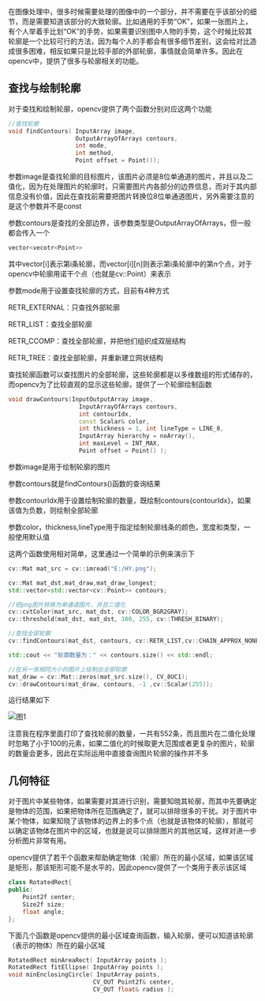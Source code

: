 在图像处理中，很多时候需要处理的图像中的一个部分，并不需要在乎该部分的细节，而是需要知道该部分的大致轮廓。比如通用的手势“OK”，如果一张图片上，有个人举着手比划“OK”的手势，如果需要识别图中人物的手势，这个时候比较其轮廓是一个比较可行的方法，因为每个人的手都会有很多细节差别，这会给对比造成很多困难，相反如果只是比较手部的外部轮廓，事情就会简单许多。因此在opencv中，提供了很多与轮廓相关的功能。

## 查找与绘制轮廓

对于查找和绘制轮廓，opencv提供了两个函数分别对应这两个功能
```c++
//查找轮廓
void findContours( InputArray image, 
                   OutputArrayOfArrays contours,
                   int mode, 
                   int method, 
                   Point offset = Point());
```
参数image是查找轮廓的目标图片，该图片必须是8位单通道的图片，并且以及二值化，因为在处理图片的轮廓时，只需要图片内各部分的边界信息，而对于其内部信息没有价值，因此在查找前需要把图片转换位8位单通道图片，另外需要注意的是这个参数并不是const

参数contours是查找的全部边界，该参数类型是OutputArrayOfArrays，但一般都会传入一个
```c++
vector<vecotr<Point>>
```
其中vector[i]表示第i条轮廓，而vector[i][n]则表示第i条轮廓中的第n个点，对于opencv中轮廓用诺干个点（也就是cv::Point）来表示

参数mode用于设置查找轮廓的方式，目前有4种方式

RETR_EXTERNAL：只查找外部轮廓

RETR_LIST：查找全部轮廓

RETR_CCOMP：查找全部轮廓，并把他们组织成双层结构

RETR_TREE：查找全部轮廓，并重新建立网状结构

查找轮廓函数可以查找图片的全部轮廓，这些轮廓都是以多维数组的形式储存的，而opencv为了比较直观的显示这些轮廓，提供了一个轮廓绘制函数
```c++
void drawContours(InputOutputArray image, 
                    InputArrayOfArrays contours,
                    int contourIdx, 
                    const Scalar& color,
                    int thickness = 1, int lineType = LINE_8,
                    InputArray hierarchy = noArray(),
                    int maxLevel = INT_MAX, 
                    Point offset = Point() );
```
参数image是用于绘制轮廓的图片

参数contours就是findContours()函数的查询结果

参数contourIdx用于设置绘制轮廓的数量，既绘制contours{contourIdx}，如果该值为负数，则绘制全部轮廓

参数color，thickness,lineType用于指定绘制轮廓线条的颜色，宽度和类型，一般使用默认值

这两个函数使用相对简单，这里通过一个简单的示例来演示下
```c++
cv::Mat mat_src = cv::imread("E:/HY.png");

cv::Mat mat_dst,mat_draw,mat_draw_longest;
std::vector<std::vector<cv::Point>> contours;

//把png图片转换为单通道图片，并且二值化
cv::cvtColor(mat_src, mat_dst, cv::COLOR_BGR2GRAY);
cv::threshold(mat_dst, mat_dst, 100, 255, cv::THRESH_BINARY);

//查找全部轮廓
cv::findContours(mat_dst, contours, cv::RETR_LIST,cv::CHAIN_APPROX_NONE);

std::cout << "轮廓数量为：" << contours.size() << std::endl;

//在另一张相同大小的图片上绘制出全部轮廓
mat_draw = cv::Mat::zeros(mat_src.size(), CV_8UC1);
cv::drawContours(mat_draw, contours, -1 ,cv::Scalar(255));
```
运行结果如下

![图1](https://jxf2008-1302581379.cos.ap-nanjing.myqcloud.com/github_blog/opencv/contour_1.png)

注意我在程序里面打印了查找轮廓的数量，一共有552条，而且图片在二值化处理时忽略了小于100的元素，如果二值化的时候取更大范围或者更复杂的图片，轮廓的数量会更多，因此在实际运用中直接查询图片轮廓的操作并不多

## 几何特征

对于图片中某些物体，如果需要对其进行识别，需要知晓其轮廓，而其中先要确定是物体的范围，如果把物体所在范围确定了，就可以排除很多的干扰。对于图片中某个物体，如果知晓了该物体的边界上的多个点（也就是该物体的轮廓），那就可以确定该物体在图片中的区域，也就是说可以排除图片的其他区域，这样对进一步分析图片非常有用。

opencv提供了若干个函数来帮助确定物体（轮廓）所在的最小区域，如果该区域是矩形，那该矩形可能不是水平的，因此opencv提供了一个类用于表示该区域
```c++
class RotatedRect{
public:
    Point2f center;
    Size2f size;
    float angle;
};
```
下面几个函数是opencv提供的最小区域查询函数，输入轮廓，便可以知道该轮廓（表示的物体）所在的最小区域
```c++
RotatedRect minAreaRect( InputArray points );
RotatedRect fitEllipse( InputArray points );
void minEnclosingCircle( InputArray points,
                        CV_OUT Point2f& center, 
                        CV_OUT float& radius );
```
